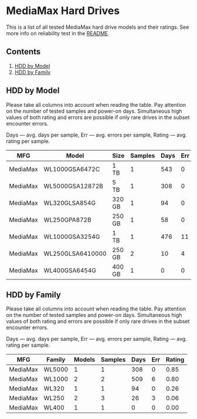 MediaMax Hard Drives
====================

This is a list of all tested MediaMax hard drive models and their ratings. See more
info on reliability test in the [README](https://github.com/linuxhw/SMART).

Contents
--------

1. [ HDD by Model  ](#hdd-by-model)
2. [ HDD by Family ](#hdd-by-family)

HDD by Model
------------

Please take all columns into account when reading the table. Pay attention on the
number of tested samples and power-on days. Simultaneous high values of both rating
and errors are possible if only rare drives in the subset encounter errors.

Days   — avg. days per sample,
Err    — avg. errors per sample,
Rating — avg. rating per sample.

| MFG       | Model              | Size   | Samples | Days  | Err   | Rating |
|-----------|--------------------|--------|---------|-------|-------|--------|
| MediaMax  | WL1000GSA6472C     | 1 TB   | 1       | 543   | 0     | 1.49   |
| MediaMax  | WL5000GSA12872B    | 5 TB   | 1       | 308   | 0     | 0.85   |
| MediaMax  | WL320GLSA854G      | 320 GB | 1       | 94    | 0     | 0.26   |
| MediaMax  | WL250GPA872B       | 250 GB | 1       | 58    | 0     | 0.16   |
| MediaMax  | WL1000GSA3254G     | 1 TB   | 1       | 476   | 11    | 0.11   |
| MediaMax  | WL250GLSA6410000   | 250 GB | 2       | 10    | 4     | 0.01   |
| MediaMax  | WL400GSA6454G      | 400 GB | 1       | 0     | 0     | 0.00   |

HDD by Family
-------------

Please take all columns into account when reading the table. Pay attention on the
number of tested samples and power-on days. Simultaneous high values of both rating
and errors are possible if only rare drives in the subset encounter errors.

Days   — avg. days per sample,
Err    — avg. errors per sample,
Rating — avg. rating per sample.

| MFG       | Family                 | Models | Samples | Days  | Err   | Rating |
|-----------|------------------------|--------|---------|-------|-------|--------|
| MediaMax  | WL5000                 | 1      | 1       | 308   | 0     | 0.85   |
| MediaMax  | WL1000                 | 2      | 2       | 509   | 6     | 0.80   |
| MediaMax  | WL320                  | 1      | 1       | 94    | 0     | 0.26   |
| MediaMax  | WL250                  | 2      | 3       | 26    | 3     | 0.06   |
| MediaMax  | WL400                  | 1      | 1       | 0     | 0     | 0.00   |
